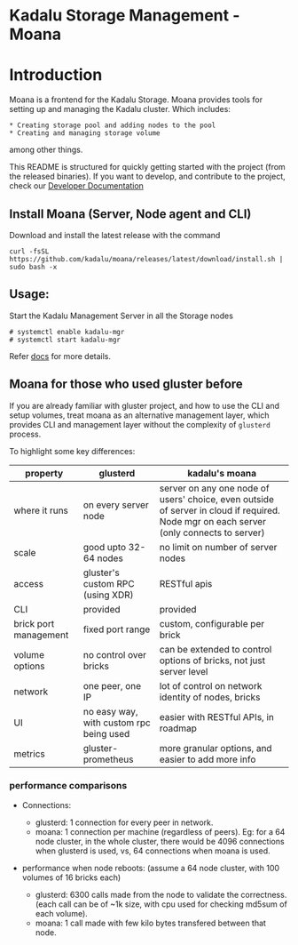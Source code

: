 # Kadalu Storage Management - Moana
# Introduction

Moana is a frontend for the Kadalu Storage. Moana provides tools for setting up and managing the Kadalu cluster. Which includes:

    * Creating storage pool and adding nodes to the pool
    * Creating and managing storage volume
among other things.

This README is structured for quickly getting started with the project (from the released binaries). If you want to develop, and contribute to the project, check our [Developer Documentation](./docs/devel/README.adoc)

## Install Moana (Server, Node agent and CLI)

Download and install the latest release with the command

```
curl -fsSL https://github.com/kadalu/moana/releases/latest/download/install.sh | sudo bash -x
```

## Usage:

Start the Kadalu Management Server in all the Storage nodes

```
# systemctl enable kadalu-mgr
# systemctl start kadalu-mgr
```

Refer [docs](./docs) for more details.

## Moana for those who used gluster before

If you are already familiar with gluster project, and how to use the CLI and setup volumes, treat moana as an alternative management layer, which provides CLI and management layer without the complexity of `glusterd` process.

To highlight some key differences:


| property | glusterd | kadalu's moana |
|-----|----|----|
| where it runs | on every server node | server on any one node of users' choice, even outside of server in cloud if required. Node mgr on each server (only connects to server) |
| scale | good upto 32-64 nodes | no limit on number of server nodes |
| access | gluster's custom RPC (using XDR) | RESTful apis |
| CLI | provided | provided |
| brick port management | fixed port range | custom, configurable per brick |
| volume options | no control over bricks | can be extended to control options of bricks, not just server level |
| network | one peer, one IP | lot of control on network identity of nodes, bricks |
| UI | no easy way, with custom rpc being used | easier with RESTful APIs, in roadmap |
| metrics | gluster-prometheus | more granular options, and easier to add more info |


### performance comparisons

* Connections:
  - glusterd: 1 connection for every peer in network.
  - moana: 1 connection per machine (regardless of peers).
  Eg: for a 64 node cluster, in the whole cluster, there would be 4096 connections when glusterd is used, vs, 64 connections when moana is used.


* performance when node reboots: (assume a 64 node cluster, with 100 volumes of 16 bricks each)
  - glusterd: 6300 calls made from the node to validate the correctness. (each call can be of ~1k size, with cpu used for checking md5sum of each volume).
  - moana: 1 call made with few kilo bytes transfered between that node.


